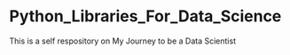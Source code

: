 # Python_Libraries_For_Data_Science
<p>This is a self respository on My Journey to be a Data Scientist</p>

